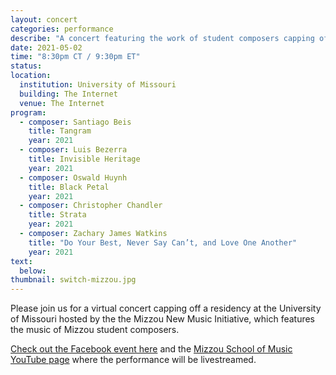 ```yaml
---
layout: concert
categories: performance
describe: "A concert featuring the work of student composers capping off a virtual residency at Mizzou."
date: 2021-05-02
time: "8:30pm CT / 9:30pm ET"
status:
location:
  institution: University of Missouri
  building: The Internet
  venue: The Internet
program:
  - composer: Santiago Beis
    title: Tangram
    year: 2021
  - composer: Luis Bezerra
    title: Invisible Heritage
    year: 2021
  - composer: Oswald Huynh
    title: Black Petal
    year: 2021
  - composer: Christopher Chandler
    title: Strata
    year: 2021
  - composer: Zachary James Watkins
    title: "Do Your Best, Never Say Can’t, and Love One Another"
    year: 2021
text:
  below:
thumbnail: switch-mizzou.jpg
---
```


Please join us for a virtual concert capping off a residency at the University of Missouri hosted by the the Mizzou New Music Initiative, which features the music of Mizzou student composers.

[Check out the Facebook event here](https://www.facebook.com/events/450294472938629/?acontext=%7B%22ref%22%3A%2252%22%2C%22action_history%22%3A%22[%7B%5C%22surface%5C%22%3A%5C%22share_link%5C%22%2C%5C%22mechanism%5C%22%3A%5C%22share_link%5C%22%2C%5C%22extra_data%5C%22%3A%7B%5C%22invite_link_id%5C%22%3A3899079900195987%7D%7D]%22%7D) and the [Mizzou School of Music YouTube page](https://www.youtube.com/channel/UCVqHQYMI7cP8SE6Z3XDwSjw) where the performance will be livestreamed.
